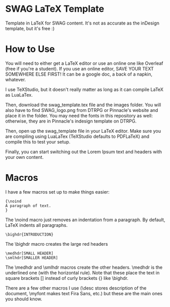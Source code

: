 # SWAG LaTeX Template
Template in LaTeX for SWAG content. It's not as accurate as the inDesign template, but it's free :)

# How to Use

You will need to either get a LaTeX editor or use an online one like Overleaf (free if you're a student). If you use an online editor, SAVE YOUR TEXT SOMEWHERE ELSE FIRST! It can be a google doc, a back of a napkin, whatever. 

I use TeXStudio, but it doesn't really matter as long as it can compile LaTeX as LuaLaTex.

Then, download the swag_template.tex file and the images folder. You will also have to find SWAG_logo.png from DTRPG or Pinnacle's website and place it in the folder. You may need the fonts in this repository as well: otherwise, they are in Pinnacle's indesign template on DTRPG.

Then, open up the swag_template file in your LaTeX editor. Make sure you are compiling using LuaLaTex (TeXStudio defaults to PDFLaTeX) and compile this to test your setup.

Finally, you can start switching out the Lorem Ipsum text and headers with your own content.

# Macros

I have a few macros set up to make things easier:

    {\noind 
    A paragraph of text. 
    }

The \noind macro just removes an indentation from a paragraph. By default, LaTeX indents all paragraphs.

    \bighdr{INTRODUCTION}
 
 The \bighdr macro creates the large red headers
 
    \medhdr[SMALL HEADER]
    \smlhdr[SMALLER HEADER]
 
The \medhdr and \smlhdr macros create the other headers. \medhdr is the underlined one (with the horizontal rule). Note that these place the text in square brackets [] instead of curly brackets {} like \bighdr.

There are a few other macros I use (\desc stores description of the document, \myfont makes text Fira Sans, etc.) but these are the main ones you should know.
